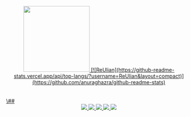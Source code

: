 <div align="center">
  <a href="https://github.com/ReUlian">
  <img height="180em" src="https://github-readme-stats.vercel.app/api?username=ReUlian&show_icons=true&theme=radical&include_all_commits=true&count_private=true"/>
    [![ReUlian](https://github-readme-stats.vercel.app/api/top-langs/?username=ReUlian&layout=compact)](https://github.com/anuraghazra/github-readme-stats)
</div><br><br>
\##
  
<div align="center">
<img src="https://img.shields.io/badge/HTML5-E34F26?style=for-the-badge&logo=html5&logoColor=white"/>
<img src="https://img.shields.io/badge/CSS3-1572B6?style=for-the-badge&logo=css3&logoColor=white"/>
<img src="https://img.shields.io/badge/Bootstrap-563D7C?style=for-the-badge&logo=bootstrap&logoColor=white"/>
<img src="https://img.shields.io/badge/JavaScript-F7DF1E?style=for-the-badge&logo=javascript&logoColor=black"/>
<img src="https://img.shields.io/badge/PHP-777BB4?style=for-the-badge&logo=php&logoColor=white"/>
</div>
  
##
